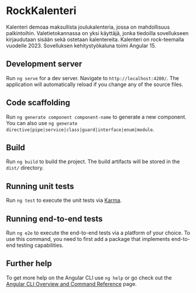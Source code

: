# RockKalenteri

Kalenteri demoaa maksullista joulukalenteria, jossa on mahdollisuus palkintoihin. Valetietokannassa on yksi käyttäjä, jonka tiedoilla sovellukseen kirjaudutaan sisään
sekä ostetaan kalentereita. Kalenteri on rock-teemalla vuodelle 2023. Sovelluksen kehitystyökaluna toimi Angular 15. 

## Development server

Run `ng serve` for a dev server. Navigate to `http://localhost:4200/`. The application will automatically reload if you change any of the source files.

## Code scaffolding

Run `ng generate component component-name` to generate a new component. You can also use `ng generate directive|pipe|service|class|guard|interface|enum|module`.

## Build

Run `ng build` to build the project. The build artifacts will be stored in the `dist/` directory.

## Running unit tests

Run `ng test` to execute the unit tests via [Karma](https://karma-runner.github.io).

## Running end-to-end tests

Run `ng e2e` to execute the end-to-end tests via a platform of your choice. To use this command, you need to first add a package that implements end-to-end testing capabilities.

## Further help

To get more help on the Angular CLI use `ng help` or go check out the [Angular CLI Overview and Command Reference](https://angular.io/cli) page.
